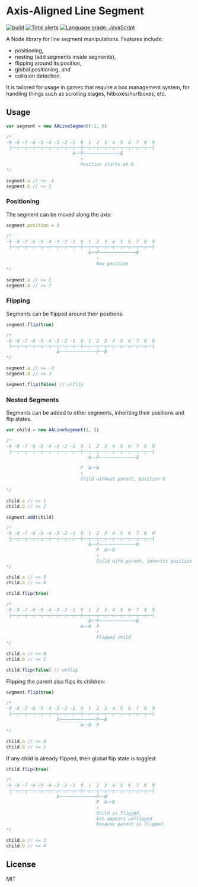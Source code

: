 # Axis-Aligned Line Segment

[![build](https://github.com/dimensionalpocket/aa-line-segment-js/actions/workflows/node.js.yml/badge.svg)](https://github.com/dimensionalpocket/aa-line-segment-js/actions/workflows/node.js.yml) [![Total alerts](https://img.shields.io/lgtm/alerts/g/dimensionalpocket/aa-line-segment-js.svg)](https://lgtm.com/projects/g/dimensionalpocket/aa-line-segment-js/alerts/) [![Language grade: JavaScript](https://img.shields.io/lgtm/grade/javascript/g/dimensionalpocket/aa-line-segment-js.svg)](https://lgtm.com/projects/g/dimensionalpocket/aa-line-segment-js/context:javascript)

A Node library for line segment manipulations. Features include:

* positioning,
* nesting (add segments inside segments),
* flipping around its position,
* global positioning, and
* collision detection.

It is tailored for usage in games that require a box management system, for handling things such as scrolling stages, hitboxes/hurtboxes, etc.

## Usage

```js
var segment = new AALineSegment(-1, 5)

/* 
-9 -8 -7 -6 -5 -4 -3 -2 -1  0  1  2  3  4  5  6  7  8  9
 ├──┬──┬──┬──┬──┬──┬──┬──┬──┼──┬──┬──┬──┬──┬──┬──┬──┬──┤
                         A──P──────────────B 
                            ↑
                            Position starts at 0
*/

segment.a // <= -1
segment.b // <= 5
```

### Positioning

The segment can be moved along the axis:

```js
segment.position = 2

/* 
-9 -8 -7 -6 -5 -4 -3 -2 -1  0  1  2  3  4  5  6  7  8  9
 ├──┬──┬──┬──┬──┬──┬──┬──┬──┼──┬──┬──┬──┬──┬──┬──┬──┬──┤
                               A──P──────────────B
                                  ↑
                                  New position
*/

segment.a // <= 1
segment.b // <= 7
```

### Flipping

Segments can be flipped around their positions:

```js
segment.flip(true)

/* 
-9 -8 -7 -6 -5 -4 -3 -2 -1  0  1  2  3  4  5  6  7  8  9
 ├──┬──┬──┬──┬──┬──┬──┬──┬──┼──┬──┬──┬──┬──┬──┬──┬──┬──┤
                   A──────────────P──B
*/

segment.a // <= -3
segment.b // <= 3

segment.flip(false) // unflip
```

### Nested Segments

Segments can be added to other segments, inheriting their positions and flip states.

```js
var child = new AALineSegment(1, 2)

/* 
-9 -8 -7 -6 -5 -4 -3 -2 -1  0  1  2  3  4  5  6  7  8  9
 ├──┬──┬──┬──┬──┬──┬──┬──┬──┼──┬──┬──┬──┬──┬──┬──┬──┬──┤
                               A──P──────────────B

                            P  A──B
                            ↑
                            Child without parent, position 0
                            
*/

child.a // <= 1
child.b // <= 2
```

```js
segment.add(child)

/* 
-9 -8 -7 -6 -5 -4 -3 -2 -1  0  1  2  3  4  5  6  7  8  9 
 ├──┬──┬──┬──┬──┬──┬──┬──┬──┼──┬──┬──┬──┬──┬──┬──┬──┬──┤ 
                               A──P──────────────B       
                                  P  A──B
                                  ↑
                                  Child with parent, inherits position
*/

child.a // <= 3
child.b // <= 4
```

```js
child.flip(true)

/*
-9 -8 -7 -6 -5 -4 -3 -2 -1  0  1  2  3  4  5  6  7  8  9
 ├──┬──┬──┬──┬──┬──┬──┬──┬──┼──┬──┬──┬──┬──┬──┬──┬──┬──┤
                               A──P──────────────B
                            A──B  P
                                  ↑
                                  Flipped child
*/

child.a // <= 0
child.b // <= 1

child.flip(false) // unflip
```

Flipping the parent also flips its children:

```js
segment.flip(true)

/* 
-9 -8 -7 -6 -5 -4 -3 -2 -1  0  1  2  3  4  5  6  7  8  9
 ├──┬──┬──┬──┬──┬──┬──┬──┬──┼──┬──┬──┬──┬──┬──┬──┬──┬──┤
                   A──────────────P──B
                            A──B  P
*/

child.a // <= 0
child.b // <= 1
```

If any child is already flipped, their global flip state is toggled:

```js
child.flip(true)

/* 
-9 -8 -7 -6 -5 -4 -3 -2 -1  0  1  2  3  4  5  6  7  8  9
 ├──┬──┬──┬──┬──┬──┬──┬──┬──┼──┬──┬──┬──┬──┬──┬──┬──┬──┤
                   A──────────────P──B
                                  P  A──B
                                  ↑
                                  Child is flipped,
                                  but appears unflipped
                                  because parent is flipped
*/

child.a // <= 3
child.b // <= 4
```

## License

MIT
